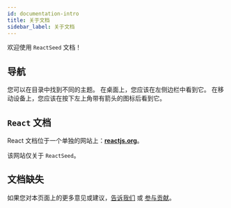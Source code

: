 ```yaml
---
id: documentation-intro
title: 关于文档
sidebar_label: 关于文档
---
```


欢迎使用 `ReactSeed` 文档！

## 导航

您可以在目录中找到不同的主题。 在桌面上，您应该在左侧边栏中看到它。 在移动设备上，您应该在按下左上角带有箭头的图标后看到它。

## `React` 文档

React 文档位于一个单独的网站上：**[reactjs.org](https://reactjs.org/)**。

该网站仅关于 `ReactSeed`。

## 文档缺失

如果您对本页面上的更多意见或建议，[告诉我们](https://github.com/reactseed/reactseed/issues) 或 [参与贡献](https://github.com/reactseed/reactseed/tree/master/docusaurus/docs)。
